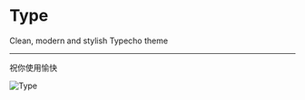 # Type
Clean, modern and stylish Typecho theme 

***

祝你使用愉快

![Type](https://wx4.sinaimg.cn/large/0060lm7Tly1fuqkoi7tz1j312w0t6t9c.jpg)